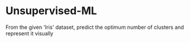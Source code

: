 # Unsupervised-ML
From the given 'Iris' dataset, predict the optimum number of clusters and represent it visually
